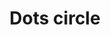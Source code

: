 ---
title: Dots circle
tags: ["dots", "circle", "more", "menu", "options", "navigation", "dots menu", "dots options"]
icon: dots-circle
svg: '<svg xmlns="http://www.w3.org/2000/svg" width="24" height="24" fill="none" viewBox="0 0 24 24" stroke-width="1.5" stroke-linecap="round" stroke-linejoin="round" stroke="currentColor"><path d="M12 12.25v-.5m4 .5v-.5m-8 .5v-.5M21 12a9 9 0 1 1-18 0 9 9 0 0 1 18 0"/></svg>'
---